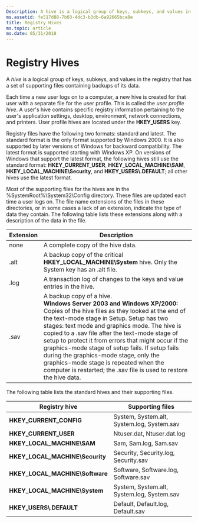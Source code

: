 ```yaml
---
Description: A hive is a logical group of keys, subkeys, and values in the registry that has a set of supporting files containing backups of its data.
ms.assetid: fe517d88-7b03-4dc3-b3db-6a92665bca8e
title: Registry Hives
ms.topic: article
ms.date: 05/31/2018
---
```


# Registry Hives

A *hive* is a logical group of keys, subkeys, and values in the registry that has a set of supporting files containing backups of its data.

Each time a new user logs on to a computer, a new hive is created for that user with a separate file for the user profile. This is called the *user profile hive*. A user's hive contains specific registry information pertaining to the user's application settings, desktop, environment, network connections, and printers. User profile hives are located under the **HKEY\_USERS** key.

Registry files have the following two formats: standard and latest. The standard format is the only format supported by Windows 2000. It is also supported by later versions of Windows for backward compatibility. The latest format is supported starting with Windows XP. On versions of Windows that support the latest format, the following hives still use the standard format: **HKEY\_CURRENT\_USER**, **HKEY\_LOCAL\_MACHINE\\SAM**, **HKEY\_LOCAL\_MACHINE\\Security**, and **HKEY\_USERS\\.DEFAULT**; all other hives use the latest format.

Most of the supporting files for the hives are in the %SystemRoot%\\System32\\Config directory. These files are updated each time a user logs on. The file name extensions of the files in these directories, or in some cases a lack of an extension, indicate the type of data they contain. The following table lists these extensions along with a description of the data in the file.



| Extension       | Description                                                                                                                                                                                                                                                                                                                                                                                                                                                                                                                                                           |
|-----------------|-----------------------------------------------------------------------------------------------------------------------------------------------------------------------------------------------------------------------------------------------------------------------------------------------------------------------------------------------------------------------------------------------------------------------------------------------------------------------------------------------------------------------------------------------------------------------|
| none<br/> | A complete copy of the hive data.<br/>                                                                                                                                                                                                                                                                                                                                                                                                                                                                                                                          |
| .alt<br/> | A backup copy of the critical **HKEY\_LOCAL\_MACHINE\\System** hive. Only the System key has an .alt file.<br/>                                                                                                                                                                                                                                                                                                                                                                                                                                                 |
| .log<br/> | A transaction log of changes to the keys and value entries in the hive.<br/>                                                                                                                                                                                                                                                                                                                                                                                                                                                                                    |
| .sav<br/> | A backup copy of a hive.<br/> **Windows Server 2003 and Windows XP/2000:** Copies of the hive files as they looked at the end of the text-mode stage in Setup. Setup has two stages: text mode and graphics mode. The hive is copied to a .sav file after the text-mode stage of setup to protect it from errors that might occur if the graphics-mode stage of setup fails. If setup fails during the graphics-mode stage, only the graphics-mode stage is repeated when the computer is restarted; the .sav file is used to restore the hive data.<br/> |



 

The following table lists the standard hives and their supporting files.



| Registry hive                      | Supporting files                           |
|------------------------------------|--------------------------------------------|
| **HKEY\_CURRENT\_CONFIG**          | System, System.alt, System.log, System.sav |
| **HKEY\_CURRENT\_USER**            | Ntuser.dat, Ntuser.dat.log                 |
| **HKEY\_LOCAL\_MACHINE\\SAM**      | Sam, Sam.log, Sam.sav                      |
| **HKEY\_LOCAL\_MACHINE\\Security** | Security, Security.log, Security.sav       |
| **HKEY\_LOCAL\_MACHINE\\Software** | Software, Software.log, Software.sav       |
| **HKEY\_LOCAL\_MACHINE\\System**   | System, System.alt, System.log, System.sav |
| **HKEY\_USERS\\.DEFAULT**          | Default, Default.log, Default.sav          |



 

 

 




